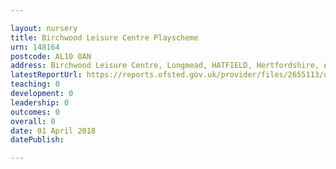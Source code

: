 ```yaml
---

layout: nursery
title: Birchwood Leisure Centre Playscheme
urn: 148164
postcode: AL10 0AN
address: Birchwood Leisure Centre, Longmead, HATFIELD, Hertfordshire, AL10 0AN
latestReportUrl: https://reports.ofsted.gov.uk/provider/files/2655113/urn/148164.pdf
teaching: 0
development: 0
leadership: 0
outcomes: 0
overall: 0
date: 01 April 2018 
datePublish: 

---
```

